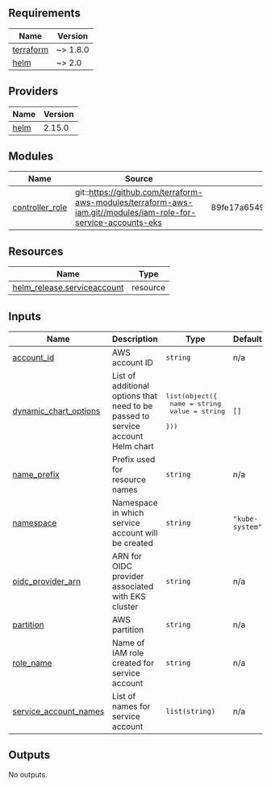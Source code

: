 <!-- BEGINNING OF PRE-COMMIT-TERRAFORM DOCS HOOK -->
## Requirements

| Name | Version |
|------|---------|
| <a name="requirement_terraform"></a> [terraform](#requirement\_terraform) | ~> 1.8.0 |
| <a name="requirement_helm"></a> [helm](#requirement\_helm) | ~> 2.0 |

## Providers

| Name | Version |
|------|---------|
| <a name="provider_helm"></a> [helm](#provider\_helm) | 2.15.0 |

## Modules

| Name | Source | Version |
|------|--------|---------|
| <a name="module_controller_role"></a> [controller\_role](#module\_controller\_role) | git::https://github.com/terraform-aws-modules/terraform-aws-iam.git//modules/iam-role-for-service-accounts-eks | 89fe17a6549728f1dc7e7a8f7b707486dfb45d89 |

## Resources

| Name | Type |
|------|------|
| [helm_release.serviceaccount](https://registry.terraform.io/providers/hashicorp/helm/latest/docs/resources/release) | resource |

## Inputs

| Name | Description | Type | Default | Required |
|------|-------------|------|---------|:--------:|
| <a name="input_account_id"></a> [account\_id](#input\_account\_id) | AWS account ID | `string` | n/a | yes |
| <a name="input_dynamic_chart_options"></a> [dynamic\_chart\_options](#input\_dynamic\_chart\_options) | List of additional options that need to be passed to service account Helm chart | <pre>list(object({<br>    name  = string<br>    value = string<br>  }))</pre> | `[]` | no |
| <a name="input_name_prefix"></a> [name\_prefix](#input\_name\_prefix) | Prefix used for resource names | `string` | n/a | yes |
| <a name="input_namespace"></a> [namespace](#input\_namespace) | Namespace in which service account will be created | `string` | `"kube-system"` | no |
| <a name="input_oidc_provider_arn"></a> [oidc\_provider\_arn](#input\_oidc\_provider\_arn) | ARN for OIDC provider associated with EKS cluster | `string` | n/a | yes |
| <a name="input_partition"></a> [partition](#input\_partition) | AWS partition | `string` | n/a | yes |
| <a name="input_role_name"></a> [role\_name](#input\_role\_name) | Name of IAM role created for service account | `string` | n/a | yes |
| <a name="input_service_account_names"></a> [service\_account\_names](#input\_service\_account\_names) | List of names for service account | `list(string)` | n/a | yes |

## Outputs

No outputs.
<!-- END OF PRE-COMMIT-TERRAFORM DOCS HOOK -->
